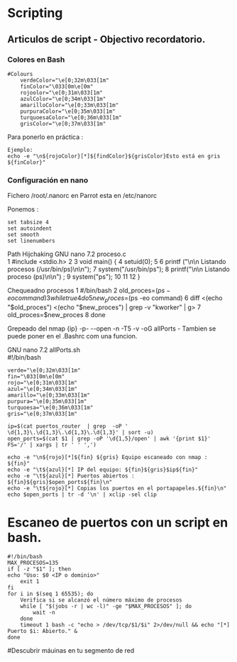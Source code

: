 # Scripting
## Articulos de script - Objectivo recordatorio.

### Colores en Bash
```
#Colours
    verdeColor="\e[0;32m\033[1m"
    finColor="\033[0m\e[0m"
    rojoolor="\e[0;31m\033[1m"
    azulColor="\e[0;34m\033[1m"
    amarilloColor="\e[0;33m\033[1m"
    purpuraColor="\e[0;35m\033[1m"
    turquoesaColor="\e[0;36m\033[1m"
    grisColor="\e[0;37m\033[1m"
```
Para ponerlo en práctica : 
```
Ejemplo:
echo -e "\n${rojoColor}[*]${findColor}${grisColor}Esto está en gris ${finColor}"

```
### Configuración en nano
Fichero /root/.nanorc en Parrot esta en /etc/nanorc

Ponemos :
  ```
  set tabsize 4 
  set autoindent
  set smooth
  set linenumbers
  ```
Path Hijchaking
  GNU nano 7.2                      proceso.c                                   
 1 #include <stdio.h>
 2
 3 void main() {
 4     setuid(0);
 5
 6     printf ("\n\n Listando procesos (/usr/bin/ps)\n\n");
 7     system("/usr/bin/ps");
 8     printf("\n\n Listando proceso (ps)\n\n")    ;
 9     system("ps");
10
11
12 }

Chequeadno procesos
1 #/bin/bash
 2 old_proces=$(ps -eo command)
 3 while true
 4 do
 5     new_proces=$(ps -eo command)
 6     diff <(echo "$old_proces") <(echo "$new_proces") | grep -v "kworker" | g>
 7     old_proces=$new_proces
 8 done


Grepeado del nmap {ip} -p- --open -n -T5 -v -oG allPorts - Tambien se puede poner en el .Bashrc com una funcion.

  GNU nano 7.2                                                            allPorts.sh                                                                         
#!/bin/bash

    verde="\e[0;32m\033[1m"
    fin="\033[0m\e[0m"
    rojo="\e[0;31m\033[1m"
    azul="\e[0;34m\033[1m"
    amarillo="\e[0;33m\033[1m"
    purpura="\e[0;35m\033[1m"
    turquoesa="\e[0;36m\033[1m"
    gris="\e[0;37m\033[1m"

    ip=$(cat puertos_router  | grep  -oP ' \d{1,3}\.\d{1,3}\.\d{1,3}\.\d{1,3}' | sort -u)
    open_ports=$(cat $1 | grep -oP '\d{1,5}/open' | awk '{print $1}' FS='/' | xargs | tr ' ' ',')

    echo -e "\n${rojo}[*]${fin} ${gris} Equipo escaneado con nmap : ${fin}"
    echo -e "\t${azul}[*] IP del equipo: ${fin}${gris}$ip${fin}"
    echo -e "\t${azul}[*] Puertos abiertos : ${fin}${gris}$open_ports${fin}\n"
    echo -e "\t${rojo}[*] Copias los puertos en el portapapeles.${fin}\n"
    echo $open_ports | tr -d '\n' | xclip -sel clip

# Escaneo de puertos con un script en bash.
    #!/bin/bash
    MAX_PROCESOS=135
    if [ -z "$1" ]; then
    echo "Uso: $0 <IP o dominio>"
        exit 1
    fi
    for i in $(seq 1 65535); do
        Verifica si se alcanzó el número máximo de procesos
        while [ "$(jobs -r | wc -l)" -ge "$MAX_PROCESOS" ]; do
            wait -n
        done
        timeout 1 bash -c "echo > /dev/tcp/$1/$i" 2>/dev/null && echo "[*] Puerto $i: Abierto." &
    done
    
#Descubrir máuinas en tu segmento de red
 

